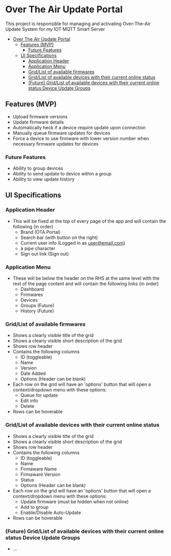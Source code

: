 # Over The Air Update Portal

This project is responsible for managing and activating Over-The-Air Update System for my IOT MQTT Smart Server

<!-- TOC -->

- [Over The Air Update Portal](#over-the-air-update-portal)
    - [Features (MVP)](#features-mvp)
        - [Future Features](#future-features)
    - [UI Specifications](#ui-specifications)
        - [Application Header](#application-header)
        - [Application Menu](#application-menu)
        - [Grid/List of available firmwares](#gridlist-of-available-firmwares)
        - [Grid/List of available devices with their current online status](#gridlist-of-available-devices-with-their-current-online-status)
        - [(Future) Grid/List of available devices with their current online status Device Update Groups](#future-gridlist-of-available-devices-with-their-current-online-status-device-update-groups)

<!-- /TOC -->

## Features (MVP)

- Upload firmware versions
- Update firmware details
- Automatically heck if a device require update upon connection
- Manually queue firmware updates for devices 
- Force a device to use firmware with lower version number when necessary firmware updates for devices 

### Future Features
- Ability to group devices
- Ability to send update to device within a group
- Ability to view update history


## UI Specifications

### Application Header
- This will be fixed at the top of every page of the app and will contain the following (in order)
    - Brand (OTA  Portal)
    - Search bar (with button on the right)
    - Current user info (Logged in as user@email.com)
    - a pipe character
    - Sign out link (Sign out)

### Application Menu
- These will be below the header on the RHS at the same level with the rest of the page content and will contain the following links (in order)
    - Dashboard 
    - Firmwares
    - Devices
    - Groups (Future)
    - History (Future)

### Grid/List of available firmwares
- Shows a clearly visible title of the grid
- Shows a clearly visible short description of the grid
- Shows row header
- Contains the following columns
    - ID (toggleable)
    - Name
    - Version
    - Date Added
    - Options (Header can be blank)
- Each row on the grid will have an 'options' button that will open a context/dropdown menu with these options:
   - Queue for update
   - Edit info
   - Delete
- Rows can be hoverable

### Grid/List of available devices with their current online status
- Shows a clearly visible title of the grid
- Shows a clearly visible short description of the grid
- Shows row header
- Contains the following columns
    - ID (toggleable)
    - Name
    - Firmaware Name
    - Firmaware Version
    - Status 
    - Options (Header can be blank)
- Each row on the grid will have an 'options' button that will open a context/dropdown menu with these options:
    - Update firmware (must be hidden when not online)
    - Add to group
    - Enable/Disable Auto-Update
- Rows can be hoverable

### (Future) Grid/List of available devices with their current online status Device Update Groups
- ...

